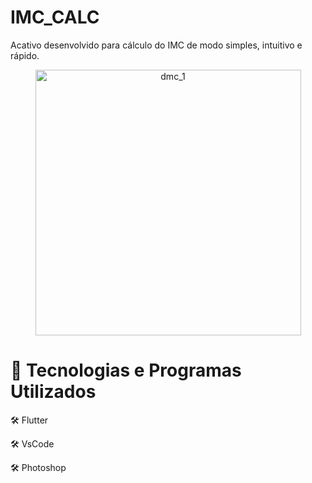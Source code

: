 # IMC_CALC

Acativo desenvolvido para cálculo do IMC de modo simples, intuitivo e rápido.

<div align="center">
<img src="https://ibb.co/Jk6xtKG" alt="dmc_1" height="425">
</div>

# 🚀 Tecnologias e Programas Utilizados

🛠 Flutter

🛠 VsCode

🛠 Photoshop
